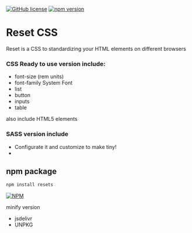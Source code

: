 [![GitHub license](https://img.shields.io/badge/license-MIT-blue.svg)](https://raw.githubusercontent.com/rholo/resets/master/LICENSE)
[![npm version](https://badge.fury.io/js/css-resets.svg)](https://badge.fury.io/js/css-resets)
# Reset CSS

Reset is a CSS to standardizing your HTML elements on different browsers

### CSS Ready to use version include:
  - font-size (rem units)
  - font-family System Font
  - list
  - button
  - inputs
  - table

also include HTML5 elements

### SASS version include
  - Configurate it and customize to make tiny!
  - 
## npm package
```sh
npm install resets
```
[![NPM](https://nodei.co/npm/css-resets.png?downloads=true&stars=true)](https://nodei.co/npm/css-resets/)


minify version

  - jsdelivr
  - UNPKG

   [jsdelivr]: <https://cdn.jsdelivr.net/npm/css-resets@1.0.4/reset.min.css>
   [UNPKG]: <unpkg.com/css-resets@1.0.4/reset.min.css>
